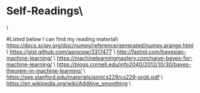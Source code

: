 # Self-Readings\\
\\

#Listed below I can find my reading material\\
https://docs.scipy.org/doc/numpy/reference/generated/numpy.arange.html \\
https://gist.github.com/aaronsw/3317477 \\
http://fastml.com/bayesian-machine-learning/ \\
https://machinelearningmastery.com/naive-bayes-for-machine-learning/ \\
https://blogs.cornell.edu/info2040/2012/10/30/bayes-theorem-in-machine-learning/ \\
https://see.stanford.edu/materials/aimlcs229/cs229-prob.pdf \\
https://en.wikipedia.org/wiki/Additive_smoothing \\
